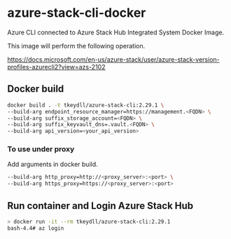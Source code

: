 # azure-stack-cli-docker

Azure CLI connected to Azure Stack Hub Integrated System Docker Image.

This image will perform the following operation.

https://docs.microsoft.com/en-us/azure-stack/user/azure-stack-version-profiles-azurecli2?view=azs-2102


## Docker build

```bash
docker build . -t tkeydll/azure-stack-cli:2.29.1 \
--build-arg endpoint_resource_manager=https://management.<FQDN> \
--build-arg suffix_storage_account=<FQDN> \
--build-arg suffix_keyvault_dns=.vault.<FQDN> \
--build-arg api_version=<your_api_version>
```

### To use under proxy

Add arguments in docker build.

```bash
--build-arg http_proxy=http://<proxy_server>:<port> \
--build-arg https_proxy=https://<proxy_server>:<port>
```


## Run container and Login Azure Stack Hub

```bash
> docker run -it --rm tkeydll/azure-stack-cli:2.29.1
bash-4.4# az login
```

